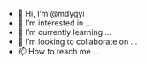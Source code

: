 - 👋 Hi, I’m @mdygyi
- 👀 I’m interested in ...
- 🌱 I’m currently learning ...
- 💞️ I’m looking to collaborate on ...
- 📫 How to reach me ...

<!---
mdygyi/mdygyi is a ✨ special ✨ repository because its `README.md` (this file) appears on your GitHub profile.
You can click the Preview link to take a look at your changes.
--->
